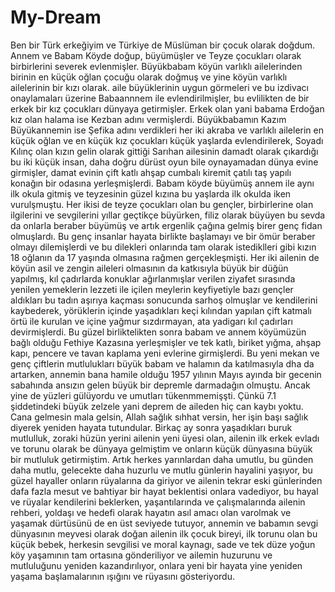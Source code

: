 # My-Dream
Ben bir Türk erkeğiyim ve Türkiye de Müslüman bir çocuk olarak doğdum. Annem ve Babam Köyde doğup, büyümüşler ve Teyze çocukları olarak birbirlerini severek evlenmişler. Büyükbabam köyün varlıklı ailelerinden birinin en küçük oğlan çocuğu olarak doğmuş ve yine köyün varlıklı ailelerinin bir kızı olarak. aile büyüklerinin uygun görmeleri ve bu izdivacı onaylamaları üzerine Babaannnem ile evlendirilmişler, bu evlilikten de bir erkek bir kız çocukları dünyaya getirmişler. Erkek olan yani babama Erdoğan kız olan halama ise Kezban adını vermişlerdi. Büyükbabamın Kazım Büyükannemin ise Şefika adını verdikleri her iki akraba ve varlıklı ailelerin en küçük oğlan ve en küçük kız çocukları küçük yaşlarda evlendirilerek, Soyadı Kılınç olan kızın gelin olarak gittiği Sarıhan ailesinin damadt olarak çıkardığı bu iki küçük insan, daha doğru dürüst oyun bile oynayamadan dünya evine girmişler, damat evinin çift katlı ahşap cumbalı kiremit çatılı taş yapılı konağın  bir odasına yerleşmişlerdi. Babam köyde büyümüş annem ile aynı ilk okula gitmiş ve teyzesinin güzel kızına bu yaşlarda ilk okulda iken vurulşmuştu. Her ikisi de teyze çocukları olan bu gençler, birbirlerine olan ilgilerini ve sevgilerini yıllar geçtikçe büyürken, filiz olarak büyüyen bu sevda da onlarla beraber büyümüş ve artık ergenlik çağına gelmiş birer genç fidan olmuşlardı. Bu genç insanlar hayata birlikte başlamayı ve bir ömür beraber olmayı dilemişlerdi ve bu dilekleri onlarında tam olarak istediklleri gibi kızın 18 oğlanın da 17 yaşında olmasına rağmen gerçekleşmişti. Her iki ailenin de köyün asil ve zengin aileleri olmasının da katkısıyla büyük bir düğün yapılmış, kıl çadırlarda konuklar ağırlanmışlar verilen ziyafet sırasında yenilen yemeklerin lezzeti ile içilen meylerin keyfiyetiyle bazı gençler aldıkları bu tadın aşırıya kaçması sonucunda sarhoş olmuşlar ve kendilerini kaybederek, yörüklerin içinde yaşadıkları keçi kılından yapılan çift katmalı örtü ile kurulan ve içine yağmur sızdırmayan, ata yadigarı kıl çadırları devirmişlerdi. Bu güzel birliktelikten sonra babam ve annem köyümüzün bağlı olduğu Fethiye Kazasına yerleşmişler ve tek katlı, biriket yığma, ahşap kapı, pencere ve tavan kaplama yeni evlerine girmişlerdi. Bu yeni mekan ve genç çiftlerin mutlulukları büyük babam ve halamın da katılmasıyla dha da artarken, annemin bana hamile olduğu 1957 yılının Mayıs ayında bir gecenin sabahında ansızın gelen büyük bir depremle darmadağın olmuştu. Ancak yine de yüzleri gülüyordu ve umutları tükenmmemişşti. Çünkü 7.1 şiddetindeki büyük zelzele yani deprem de aileden hiç can kaybı yoktu. Cana gelmesin mala gelsin, Allah sağlık sıhhat versin, her işin başı sağlık diyerek yeniden hayata tutundular. Birkaç ay sonra yaşadıkları buruk mutlulluk, zoraki hüzün yerini ailenin yeni üyesi olan, ailenin ilk erkek evladı ve torunu olarak be dünyaya gelmiştim ve onların küçük dünyasına büyük bir mutluluk getirmiştim. Artık herkes yarınlardan daha umutlu, bu günden daha mutlu, gelecekte daha huzurlu ve mutlu günlerin hayalini yaşıyor, bu güzel hayaller onların rüyalarına da giriyor ve ailenin tekrar eski günlerinden dafa fazla mesut ve bahtiyar bir hayat beklentisi onlara vadediyor, bu hayal ve rüyalar kendilerini beklerken, yaşantılarında ve çalışmalarında ailenin rehberi, yoldaşı ve hedefi olarak hayatın asıl amacı olan varolmak ve yaşamak dürtüsünü de en üst seviyede tutuyor, annemin ve babamın sevgi dünyasının meyvesi olarak doğan ailenin ilk çocuk bireyi, ilk torunu olan bu küçük bebek, herkesin sevgilisi ve moral kaynagı, sade ve tek düze yoğun köy yaşamının tam ortasına gönderiliyor ve ailemin huzurunu ve mutluluğunu yeniden kazandırılıyor, onlara yeni bir hayata yine yeniden yaşama başlamalarının ışığını ve rüyasını gösteriyordu.             
